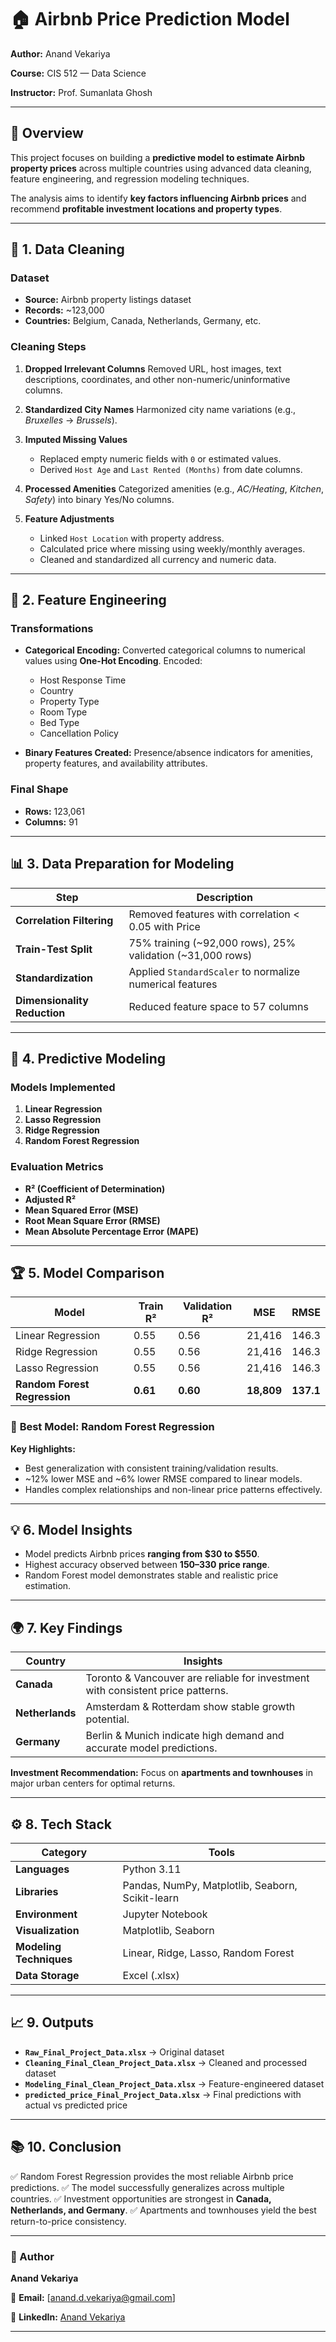 # 🏠 Airbnb Price Prediction Model

**Author:** Anand Vekariya

**Course:** CIS 512 — Data Science

**Instructor:** Prof. Sumanlata Ghosh

---

## 📘 Overview

This project focuses on building a **predictive model to estimate Airbnb property prices** across multiple countries using advanced data cleaning, feature engineering, and regression modeling techniques.

The analysis aims to identify **key factors influencing Airbnb prices** and recommend **profitable investment locations and property types**.

---

## 🧹 1. Data Cleaning

### Dataset

* **Source:** Airbnb property listings dataset
* **Records:** ~123,000
* **Countries:** Belgium, Canada, Netherlands, Germany, etc.

### Cleaning Steps

1. **Dropped Irrelevant Columns**
   Removed URL, host images, text descriptions, coordinates, and other non-numeric/uninformative columns.
2. **Standardized City Names**
   Harmonized city name variations (e.g., *Bruxelles* → *Brussels*).
3. **Imputed Missing Values**

   * Replaced empty numeric fields with `0` or estimated values.
   * Derived `Host Age` and `Last Rented (Months)` from date columns.
4. **Processed Amenities**
   Categorized amenities (e.g., *AC/Heating*, *Kitchen*, *Safety*) into binary Yes/No columns.
5. **Feature Adjustments**

   * Linked `Host Location` with property address.
   * Calculated price where missing using weekly/monthly averages.
   * Cleaned and standardized all currency and numeric data.

---

## 🧠 2. Feature Engineering

### Transformations

* **Categorical Encoding:**
  Converted categorical columns to numerical values using **One-Hot Encoding**.
  Encoded:

  * Host Response Time
  * Country
  * Property Type
  * Room Type
  * Bed Type
  * Cancellation Policy

* **Binary Features Created:**
  Presence/absence indicators for amenities, property features, and availability attributes.

### Final Shape

* **Rows:** 123,061
* **Columns:** 91

---

## 📊 3. Data Preparation for Modeling

| Step                         | Description                                                |
| ---------------------------- | ---------------------------------------------------------- |
| **Correlation Filtering**    | Removed features with correlation < 0.05 with Price        |
| **Train-Test Split**         | 75% training (~92,000 rows), 25% validation (~31,000 rows) |
| **Standardization**          | Applied `StandardScaler` to normalize numerical features   |
| **Dimensionality Reduction** | Reduced feature space to 57 columns                        |

---

## 🤖 4. Predictive Modeling

### Models Implemented

1. **Linear Regression**
2. **Lasso Regression**
3. **Ridge Regression**
4. **Random Forest Regression**

### Evaluation Metrics

* **R² (Coefficient of Determination)**
* **Adjusted R²**
* **Mean Squared Error (MSE)**
* **Root Mean Square Error (RMSE)**
* **Mean Absolute Percentage Error (MAPE)**

---

## 🏆 5. Model Comparison

| Model                        | Train R² | Validation R² | MSE        | RMSE      |
| ---------------------------- | -------- | ------------- | ---------- | --------- |
| Linear Regression            | 0.55     | 0.56          | 21,416     | 146.3     |
| Ridge Regression             | 0.55     | 0.56          | 21,416     | 146.3     |
| Lasso Regression             | 0.55     | 0.56          | 21,416     | 146.3     |
| **Random Forest Regression** | **0.61** | **0.60**      | **18,809** | **137.1** |

### 🥇 **Best Model:** Random Forest Regression

**Key Highlights:**

* Best generalization with consistent training/validation results.
* ~12% lower MSE and ~6% lower RMSE compared to linear models.
* Handles complex relationships and non-linear price patterns effectively.

---

## 💡 6. Model Insights

* Model predicts Airbnb prices **ranging from $30 to $550**.
* Highest accuracy observed between **$150–$330 price range**.
* Random Forest model demonstrates stable and realistic price estimation.

---

## 🌍 7. Key Findings

| Country         | Insights                                                                        |
| --------------- | ------------------------------------------------------------------------------- |
| **Canada**      | Toronto & Vancouver are reliable for investment with consistent price patterns. |
| **Netherlands** | Amsterdam & Rotterdam show stable growth potential.                             |
| **Germany**     | Berlin & Munich indicate high demand and accurate model predictions.            |

**Investment Recommendation:**
Focus on **apartments and townhouses** in major urban centers for optimal returns.

---

## ⚙️ 8. Tech Stack

| Category                | Tools                                            |
| ----------------------- | ------------------------------------------------ |
| **Languages**           | Python 3.11                                      |
| **Libraries**           | Pandas, NumPy, Matplotlib, Seaborn, Scikit-learn |
| **Environment**         | Jupyter Notebook                                 |
| **Visualization**       | Matplotlib, Seaborn                              |
| **Modeling Techniques** | Linear, Ridge, Lasso, Random Forest              |
| **Data Storage**        | Excel (.xlsx)                                    |

---

## 📈 9. Outputs

* **`Raw_Final_Project_Data.xlsx`** → Original dataset
* **`Cleaning_Final_Clean_Project_Data.xlsx`** → Cleaned and processed dataset
* **`Modeling_Final_Clean_Project_Data.xlsx`** → Feature-engineered dataset
* **`predicted_price_Final_Project_Data.xlsx`** → Final predictions with actual vs predicted price

---

## 📚 10. Conclusion

✅ Random Forest Regression provides the most reliable Airbnb price predictions.
✅ The model successfully generalizes across multiple countries.
✅ Investment opportunities are strongest in **Canada, Netherlands, and Germany**.
✅ Apartments and townhouses yield the best return-to-price consistency.

---


### 👤 Author

**Anand Vekariya**

📧 **Email:** [[anand.d.vekariya@gmail.com](mailto:anand.d.vekariya@gmail.com)]

💼 **LinkedIn:** [Anand Vekariya](https://www.linkedin.com/in/anand-vekariya/)

<!-- 🌐 **Portfolio:** [https://anandvekariya.netlify.app](https://anandvekariya.netlify.app) -->
---

